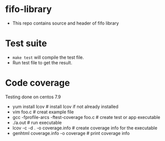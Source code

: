 # fifo-library
- This repo contains source and header of fifo library

# Test suite
- `make test` will compile the test file.
- Run test file to get the result.

# Code coverage
Testing done on centos 7.9
- yum install lcov # install lcov if not already installed
- vim foo.c # creat example file
- gcc -fprofile-arcs -ftest-coverage foo.c # create test or app executable
- ./a.out # run executable
- lcov -c -d . -o coverage.info # create coverage info for the executable
- genhtml coverage.info -o coverage # print coverage info

